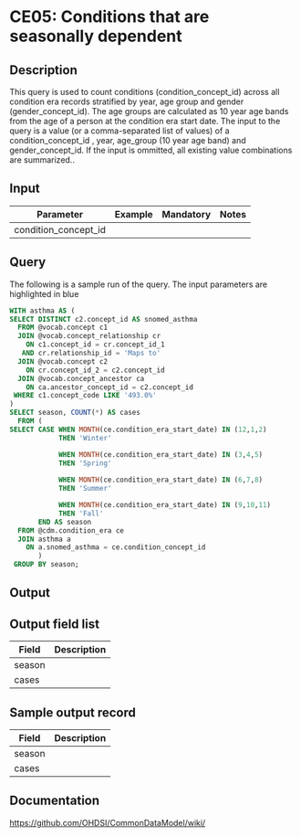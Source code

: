 <!---
Group:condition era
Name:CE05 Conditions that are seasonally dependent
Author:Patrick Ryan
CDM Version: 5.0
-->

# CE05: Conditions that are seasonally dependent

## Description
This query is used to count conditions (condition_concept_id) across all condition era records stratified by year, age group and gender (gender_concept_id). The age groups are calculated as 10 year age bands from the age of a person at the condition era start date. The input to the query is a value (or a comma-separated list of values) of a condition_concept_id , year, age_group (10 year age band) and gender_concept_id. If the input is ommitted, all existing value combinations are summarized..

## Input

|  Parameter |  Example |  Mandatory |  Notes |
| --- | --- | --- | --- |
| condition_concept_id |   |   |   |

## Query
The following is a sample run of the query. The input parameters are highlighted in blue

```sql
WITH asthma AS (
SELECT DISTINCT c2.concept_id AS snomed_asthma
  FROM @vocab.concept c1 
  JOIN @vocab.concept_relationship cr 
    ON c1.concept_id = cr.concept_id_1 
   AND cr.relationship_id = 'Maps to'
  JOIN @vocab.concept c2 
    ON cr.concept_id_2 = c2.concept_id
  JOIN @vocab.concept_ancestor ca
    ON ca.ancestor_concept_id = c2.concept_id   
 WHERE c1.concept_code LIKE '493.0%'
)
SELECT season, COUNT(*) AS cases
  FROM ( 
SELECT CASE WHEN MONTH(ce.condition_era_start_date) IN (12,1,2) 
            THEN 'Winter'

	        WHEN MONTH(ce.condition_era_start_date) IN (3,4,5) 
            THEN 'Spring'
	
	        WHEN MONTH(ce.condition_era_start_date) IN (6,7,8) 
            THEN 'Summer'

	        WHEN MONTH(ce.condition_era_start_date) IN (9,10,11) 
            THEN 'Fall'
       END AS season
  FROM @cdm.condition_era ce
  JOIN asthma a
    ON a.snomed_asthma = ce.condition_concept_id
       ) 
 GROUP BY season;
```

## Output

## Output field list

|  Field |  Description |
| --- | --- |
| season |   |
| cases |   |

## Sample output record

|  Field |  Description |
| --- | --- |
| season |   |
| cases |   |

## Documentation
https://github.com/OHDSI/CommonDataModel/wiki/
